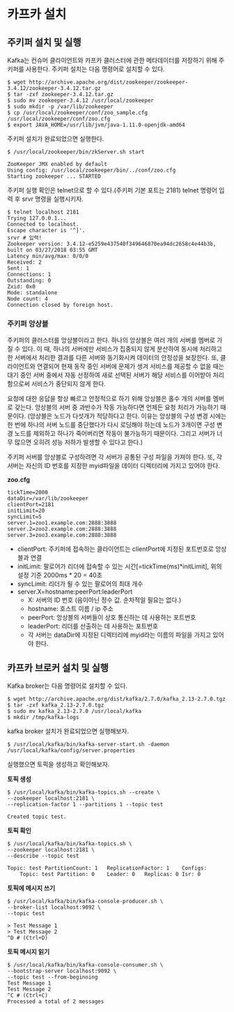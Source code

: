 # 카프카 설치



## 주키퍼 설치 및 실행

Kafka는 컨슈머 클라이언트와 카프카 클러스터에 관한 메타데이터를 저장하기 위해 주키퍼를 사용한다. 주키퍼 설치는 다음 명령어로 설치할 수 있다.

```shell
$ wget http://archive.apache.org/dist/zookeeper/zookeeper-3.4.12/zookeeper-3.4.12.tar.gz
$ tar -zxf zookeeper-3.4.12.tar.gz
$ sudo mv zookeeper-3.4.12 /usr/local/zookeeper
$ sudo mkdir -p /var/lib/zookeeper
$ cp /usr/local/zookeeper/conf/zoo_sample.cfg /usr/local/zookeeper/conf/zoo.cfg
$ export JAVA_HOME=/usr/lib/jvm/java-1.11.0-openjdk-amd64
```

주키퍼 설치가 완료되었으면 실행한다.

```shell
$ /usr/local/zookeeper/bin/zkServer.sh start 

ZooKeeper JMX enabled by default
Using config: /usr/local/zookeeper/bin/../conf/zoo.cfg
Starting zookeeper ... STARTED
```

주키퍼 실행 확인은 telnet으로 할 수 있다.(주키퍼 기본 포트는 2181) telnet 명령어 입력 후 srvr 명령을 실행시키자.

```shell
$ telnet localhost 2181
Trying 127.0.0.1...
Connected to localhost.
Escape character is '^]'.
srvr # 입력!
Zookeeper version: 3.4.12-e5259e437540f349646870ea94dc2658c4e44b3b, built on 03/27/2018 03:55 GMT
Latency min/avg/max: 0/0/0
Received: 2
Sent: 1
Connections: 1
Outstanding: 0
Zxid: 0x0
Mode: standalone
Node count: 4
Connection closed by foreign host.
```



### 주키퍼 앙상블

주키퍼의 클러스터를 앙상블이라고 한다. 하나의 앙상블은 여러 개의 서버를 멤버로 가질 수 있다. 이 때, 하나의 서버에만 서비스가 집중되지 않게 분산하여 동시에 처리하고 한 서버에서 처리한 결과를 다른 서버와 동기화시켜 데이터의 안정성을 보장한다. 또, 클라이언트와 연결되어 현재 동작 중인 서버에 문제가 생겨 서비스를 제공할 수 없을 때는 대기 중인 서버 중에서 자동 선정하여 새로 선택된 서버가 해당 서비스를 이어받아 처리함으로써 서비스가 중단되지 않게 한다. 

요청에 대한 응답을 항상 빠르고 안정적으로 하기 위해 앙상블은 홀수 개의 서버를 멤버로 갖는다. 앙상블의 서버 중 과반수가 작동 가능하다면 언제든 요청 처리가 가능하기 때문이다. (앙상블은 노드가 다섯개가 적당하다고 한다. 이유는 앙상블의 구성 변경 시에는 한 번에 하나의 서버 노드를 중단했다가 다시 로딩해야 하는데 노드가 3개이면 구성 변경 노드를 제외하고 하나가 죽어버리면 작동이 불가능하기 때문이다. 그리고 서버가 너무 많으면 오히려 성능 저하가 발생할 수 있다고 한다.)

주키퍼 서버를 앙상블로 구성하려면 각 서버가 공통된 구성 파일을 가져야 한다. 또, 각 서버는 자신의 ID 번호를 지정한 myid파일을 데이터 디렉터리에 가지고 있어야 한다.

**zoo.cfg**

```
tickTime=2000
dataDir=/var/lib/zookeeper
clientPort=2181
initLimit=20
syncLimit=5
server.1=zoo1.example.com:2888:3888
server.2=zoo2.example.com:2888:3888
server.3=zoo3.example.com:2888:3888
```

* clientPort: 주키퍼에 접속하는 클라이언트는 clientPort에 지정된 포트번호로 앙상블과 연결
* initLimit: 팔로어가 리더에 접속할 수 있는 시간[=tickTime(ms)*initLimit], 위의 설정 기준 2000ms * 20 = 40초
* syncLimit: 리더가 될 수 있는 팔로어의 최대 개수
* server.X=hostname:peerPort:leaderPort
  * X: 서버의 ID 번호 (음이아닌 정수 값. 순차적일 필요는 없다.)
  * hostname: 호스트 이름 / ip 주소
  * peerPort: 앙상블의 서버들이 상호 통신하는 데 사용하는 포트번호
  * leaderPort: 리더를 선출하는 데 사용하는 포트번호
  * 각 서버는 dataDir에 지정된 디렉터리에 myid라는 이름의 파일을 가지고 있어야 한다. 





## 카프카 브로커 설치 및 실행

Kafka broker는 다음 명령어로 설치할 수 있다.

```shell
$ wget http://archive.apache.org/dist/kafka/2.7.0/kafka_2.13-2.7.0.tgz
$ tar -zxf kafka_2.13-2.7.0.tgz
$ sudo mv kafka_2.13-2.7.0 /usr/local/kafka
$ mkdir /tmp/kafka-logs
```

kafka broker 설치가 완료되었으면 실행해보자.

```shell
$ /usr/local/kafka/bin/kafka-server-start.sh -daemon /usr/local/kafka/config/server.properties
```

실행했으면 토픽을 생성하고 확인해보자.



**토픽 생성**

```shell
$ /usr/local/kafka/bin/kafka-topics.sh --create \
--zookeeper localhost:2181 \
--replication-factor 1 --partitions 1 --topic test

Created topic test.
```

**토픽 확인**

```shell
$ /usr/local/kafka/bin/kafka-topics.sh \
--zookeeper localhost:2181 \
--describe --topic test

Topic: test	PartitionCount: 1	ReplicationFactor: 1	Configs: 
	Topic: test	Partition: 0	Leader: 0	Replicas: 0	Isr: 0
```

**토픽에 메시지 쓰기**

```shell
$ /usr/local/kafka/bin/kafka-console-producer.sh \
--broker-list localhost:9092 \
--topic test

> Test Message 1
> Test Message 2
^D # (Ctrl+D)
```

**토픽 메시지 읽기**

```shell
$ /usr/local/kafka/bin/kafka-console-consumer.sh \
--bootstrap-server localhost:9092 \
--topic test --from-beginning
Test Message 1
Test Message 2
^C # (Ctrl+C)
Processed a total of 2 messages
```




















